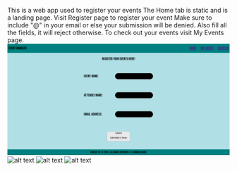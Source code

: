 This is a web app used to register your events
The Home tab is static and is a landing page. Visit Register page to register your event
Make sure to include "@" in your email or else your submission will be denied.
Also fill all the fields, it will reject otherwise.
To check out your events visit My Events page.
![alt text](https://github.com/LearningProgramming-code/week3/blob/main/Assests/image-1.png)
![alt text](Assets/image.png)
![alt text](Assets/image-1.png)
![alt text](Assets/image-2.png)
